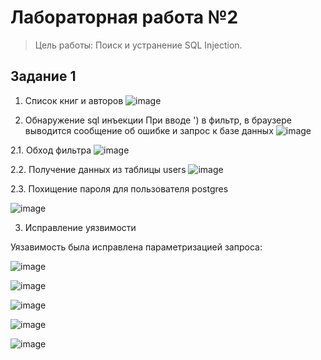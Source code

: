 # Лабораторная работа №2
> Цель работы: Поиск и устранение SQL Injection.

## Задание 1

1. Список книг и авторов
![image](https://sun9-74.userapi.com/impg/ZT2PtsHZBwQWHwxy_SV-Yl7Etn0nqAfDsAfb0Q/MFkYyr8LVsQ.jpg?size=1105x740&quality=96&sign=5d0bdd4c577131cc988f0dc77eb2da56&type=album)

2. Обнаружение sql инъекции
При вводе ') в фильтр, в браузере выводится сообщение об ошибке и запрос к базе данных
![image](https://sun9-1.userapi.com/impg/80WK21YeAeOAeTLWvb1ou7BDZ8uJdHKfOU2VNg/Ki6vnswklqQ.jpg?size=1126x152&quality=96&sign=781441269aafc1a13a6b7825c120b869&type=album)

2.1. Обход фильтра
![image](https://sun9-67.userapi.com/impg/86ozD7OtYXYlgRYPRrXFwhdJg7vle4ixTDkpCw/dhE3G0h8PcI.jpg?size=1073x761&quality=96&sign=70416492b7396a0f0fc1efe79f8ce998&type=album)


2.2. Получение данных из таблицы users
![image](https://sun9-7.userapi.com/impg/lKH3ylWVqRJbOsW5n8Gmsblv7ksFH_bObVQiZw/XCgINI7F00s.jpg?size=1087x779&quality=96&sign=87089980c2390d4cff8d09213daf20f6&type=album)

2.3. Похищение пароля для пользователя postgres

![image](https://sun9-56.userapi.com/impg/QhMPPmM8OKuhVWZzB1mmM8h5lVHQGA5zKZKTmg/DhUcOZD3p1E.jpg?size=632x361&quality=96&sign=0ebf1f1a3f97427f648b05ad287b76e4&type=album)

3. Исправление уязвимости

Уязавимость была исправлена параметризацией запроса:

![image](https://sun9-15.userapi.com/impg/P6djV4zY2ukUBhLKOEjWXEUG_WhX_mzS-zCirA/q0RJjwNn1D8.jpg?size=566x132&quality=96&sign=d871839b195518852ae17ae3f6279b72&type=album)

![image](https://sun9-74.userapi.com/impg/3t_LGmxkjcISvW3xtD5af7IQAfZxB9L8DUzLFg/tEK7EWUT2n0.jpg?size=1089x618&quality=96&sign=b38672d2944aa4934b55640bb1aa5fa9&type=album)

![image](https://sun9-76.userapi.com/impg/wVXuAxpxVC5GuxofDe8ayP3jouiJ2To2Nof8Ug/wFda2buMpbs.jpg?size=1153x603&quality=96&sign=be18971c61aa7b605438e5371d866c20&type=album)

![image](https://sun9-43.userapi.com/impg/4IaAU2CaXdb5cmt5lfF6WgZCpXEXRHlaPV0HVQ/u7I0NTQpaIk.jpg?size=1179x555&quality=96&sign=4b4a6fc24bf9c4cf27c14bf7f828dd75&type=album)

![image](https://sun9-47.userapi.com/impg/LCpMbhFwCLSB1KhkBuo4qnAXAxF2NNIgNv6qLQ/Czlpl6sinlE.jpg?size=1192x566&quality=96&sign=61d2e88b038d6e5542f53ef47ab45908&type=album)

